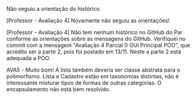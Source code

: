 Não seguiu a orientação do histórico.

[Professor - Avaliação 4] Novamente não seguiu as orientações!

[Professor - Avaliação 4] Não tem nenhum histórico no GitHub do Par conforme as orientações sobre as mensagens do GitHub. Verifiquei no commit com a mensagem "Avaliação 4 Parcial 0 GUI Principal POO", que acredito ser a parte 2, pois foi postado em 13/11. Neste a parte 2 está adequada a POO.

AVA5 - Muito bom! A lista também deveria ser classe abstrata para o polimorfismo. Lista e Cadastro estão em taxonomias distintas, não é interessante misturar tipos de formas de outras categorias. O encapsulamento não está bem resolvido.
